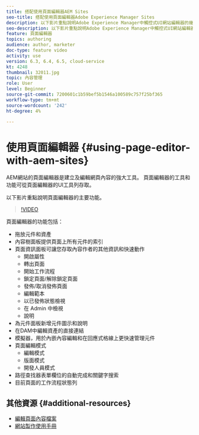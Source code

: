 ```yaml
---
title: 搭配使用頁面編輯器AEM Sites
seo-title: 搭配使用頁面編輯器Adobe Experience Manager Sites
description: 以下影片重點說明Adobe Experience Manager中觸控式UI網站編輯器的幾項主要功能。
seo-description: 以下影片重點說明Adobe Experience Manager中觸控式UI網站編輯器的幾項主要功能。
feature: 頁面編輯器
topics: authoring
audience: author, marketer
doc-type: feature video
activity: use
version: 6.3, 6.4, 6.5, cloud-service
kt: 4248
thumbnail: 32011.jpg
topic: 內容管理
role: User
level: Beginner
source-git-commit: 7200601c1b59bef5b1546a100589c757f25bf365
workflow-type: tm+mt
source-wordcount: '242'
ht-degree: 4%

---
```



# 使用頁面編輯器 {#using-page-editor-with-aem-sites}

AEM網站的頁面編輯器是建立及編輯網頁內容的強大工具。 頁面編輯器的工具和功能可從頁面編輯器的UI工具列存取。

以下影片重點說明頁面編輯器的主要功能。

>[!VIDEO](https://video.tv.adobe.com/v/32011?quality=12&learn=on)

頁面編輯器的功能包括：

* 拖放元件和資產
* 內容樹面板提供頁面上所有元件的索引
* 頁面資訊面板可讓您存取內容作者的其他資訊和快速動作
   * 開啟屬性
   * 轉出頁面
   * 開始工作流程
   * 鎖定頁面/解除鎖定頁面
   * 發佈/取消發佈頁面
   * 編輯範本
   * 以已發佈狀態檢視
   * 在 Admin 中檢視
   * 說明
* 為元件面板新增元件圖示和說明
* 在DAM中編輯資產的直接連結
* 模擬器，用於內嵌內容編輯和在回應式格線上更快速管理元件
* 頁面編輯模式
   * 編輯模式
   * 版面模式
   * 開發人員模式
* 路徑查找器表單欄位的自動完成和關鍵字搜索
* 目前頁面的工作流程狀態列

## 其他資源 {#additional-resources}

* [編輯頁面內容檔案](https://experienceleague.adobe.com/docs/experience-manager-65/authoring/authoring/editing-content.html)
* [網站製作使用手冊](https://experienceleague.adobe.com/docs/experience-manager-65/authoring/home.html)
